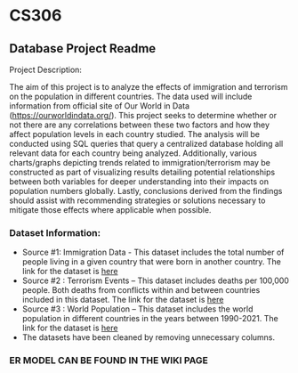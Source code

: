 # CS306


## Database Project Readme
Project Description: 

The aim of this project is to analyze the effects of immigration and terrorism on the population in different countries. The data used will include information from official site of Our World in Data (https://ourworldindata.org/). This project seeks to determine whether or not there are any correlations between these two factors and how they affect population levels in each country studied. The analysis will be conducted using SQL queries that query a centralized database holding all relevant data for each country being analyzed. Additionally, various charts/graphs depicting trends related to immigration/terrorism may be constructed as part of visualizing results detailing potential relationships between both variables for deeper understanding into their impacts on population numbers globally. Lastly, conclusions derived from the findings should assist with recommending strategies or solutions necessary to mitigate those effects where applicable when possible.

### Dataset Information: 
- Source #1: Immigration Data - This dataset includes the total number of people living in a given country that were born in another country. The link for the dataset is [here](https://ourworldindata.org/migration)
- Source #2 : Terrorism Events – This dataset includes deaths per 100,000 people. Both deaths from conflicts within and between countries included in this dataset. The link for the dataset is [here](https://ourworldindata.org/war-and-peace#war-and-peace-after-1945) 
- Source #3 : World Population – This dataset includes the world population in different countries in the years between 1990-2021. The link for the dataset is [here](https://ourworldindata.org/world-population-growth) 
- The datasets have been cleaned by removing unnecessary columns.


### ER MODEL CAN BE FOUND IN THE WIKI PAGE
